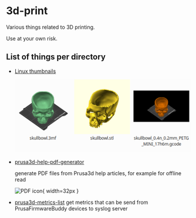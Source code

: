 # 3d-print

Various things related to 3D printing.

Use at your own risk.

## List of things per directory

- [Linux thumbnails](linux-thumbnails/README.md)

  ![linux-thumbnails](linux-thumbnails/linux-thumbnails.png)

- [prusa3d-help-pdf-generator](prusa3d-help-pdf-generator/README.md)

  generate PDF files from Prusa3d help articles, for example for offline read

  ![PDF icon](https://upload.wikimedia.org/wikipedia/commons/8/87/PDF_file_icon.svg){ width=32px }

- [prusa3d-metrics-list](prusa3d-metrics-list/README.md)
  get metrics that can be send from PrusaFirmwareBuddy devices to syslog server
